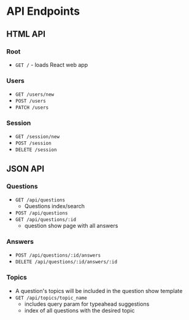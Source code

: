 # API Endpoints

## HTML API

### Root

- `GET /` - loads React web app

### Users

- `GET /users/new`
- `POST /users`
- `PATCH /users`

### Session

- `GET /session/new`
- `POST /session`
- `DELETE /session`

## JSON API

### Questions

- `GET /api/questions`
  - Questions index/search
- `POST /api/questions`
- `GET /api/questions/:id`
  - question show page with all answers

### Answers

- `POST /api/questions/:id/answers`
- `DELETE /api/questions/:id/answers/:id`


### Topics

- A question's topics will be included in the question show template
- `GET /api/topics/topic_name`
  - includes query param for typeahead suggestions
  - index of all questions with the desired topic
